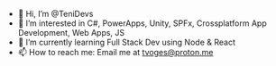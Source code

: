 - 👋 Hi, I’m @TeniDevs
- 👀 I’m interested in C#, PowerApps, Unity, SPFx, Crossplatform App Development, Web Apps, JS
- 🌱 I’m currently learning Full Stack Dev using Node & React 
- 📫 How to reach me: Email me at tvoges@proton.me
